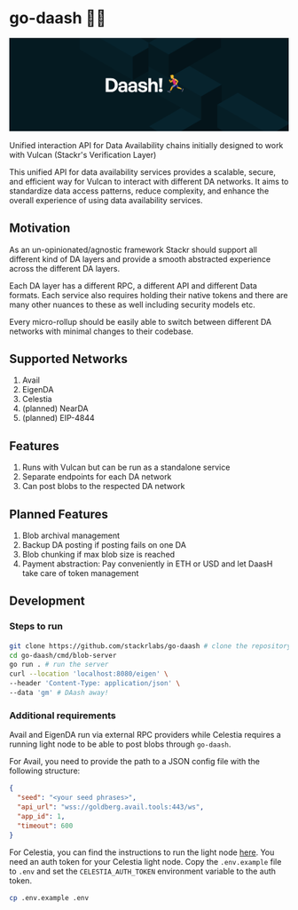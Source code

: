# go-daash 🏃‍♂️

![cover](./assets/cover.png)

Unified interaction API for Data Availability chains initially designed to work with Vulcan (Stackr's Verification Layer)

This unified API for data availability services provides a scalable, secure, and efficient way for Vulcan to interact with different DA networks. It aims to standardize data access patterns, reduce complexity, and enhance the overall experience of using data availability services.

## Motivation

As an un-opinionated/agnostic framework Stackr should support all different kind of DA layers and provide a smooth abstracted experience across the different DA layers.

Each DA layer has a different RPC, a different API and different Data formats. Each service also requires holding their native tokens and there are many other nuances to these as well including security models etc.

Every micro-rollup should be easily able to switch between different DA networks with minimal changes to their codebase.

## Supported Networks

1. Avail
2. EigenDA
3. Celestia
4. (planned) NearDA
5. (planned) EIP-4844

## Features

1. Runs with Vulcan but can be run as a standalone service
2. Separate endpoints for each DA network
3. Can post blobs to the respected DA network

## Planned Features

1. Blob archival management
2. Backup DA posting if posting fails on one DA
3. Blob chunking if max blob size is reached
4. Payment abstraction: Pay conveniently in ETH or USD and let DaasH take care of token management

## Development

### Steps to run

```bash
git clone https://github.com/stackrlabs/go-daash # clone the repository
cd go-daash/cmd/blob-server
go run . # run the server
curl --location 'localhost:8080/eigen' \
--header 'Content-Type: application/json' \
--data 'gm' # DAash away!
```

### Additional requirements

Avail and EigenDA run via external RPC providers while Celestia requires a running light node to be able to post blobs through `go-daash`.

For Avail, you need to provide the path to a JSON config file with the following structure:

```json
{
  "seed": "<your seed phrases>",
  "api_url": "wss://goldberg.avail.tools:443/ws",
  "app_id": 1,
  "timeout": 600
}
```

For Celestia, you can find the instructions to run the light node [here](https://docs.celestia.org/developers/node-tutorial).
You need an auth token for your Celestia light node. Copy the `.env.example` file to `.env` and set the `CELESTIA_AUTH_TOKEN` environment variable to the auth token.

```bash
cp .env.example .env
```
